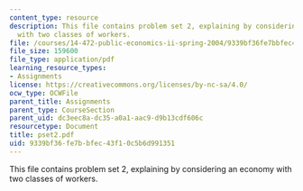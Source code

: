 ```yaml
---
content_type: resource
description: This file contains problem set 2, explaining by considering an economy
  with two classes of workers.
file: /courses/14-472-public-economics-ii-spring-2004/9339bf36fe7bbfec43f10c5b6d991351_pset2.pdf
file_size: 159600
file_type: application/pdf
learning_resource_types:
- Assignments
license: https://creativecommons.org/licenses/by-nc-sa/4.0/
ocw_type: OCWFile
parent_title: Assignments
parent_type: CourseSection
parent_uid: dc3eec8a-dc35-a0a1-aac9-d9b13cdf606c
resourcetype: Document
title: pset2.pdf
uid: 9339bf36-fe7b-bfec-43f1-0c5b6d991351
---
```

This file contains problem set 2, explaining by considering an economy with two classes of workers.